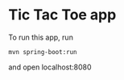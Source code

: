 Tic Tac Toe app
===================

To run this app, run 

`mvn spring-boot:run`

and open localhost:8080

